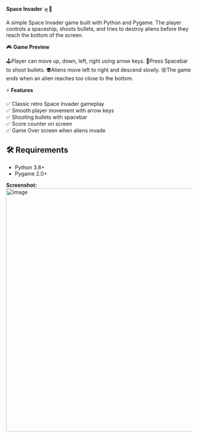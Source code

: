 **Space Invader** 🛸🚀

A simple Space Invader game built with Python and Pygame.
The player controls a spaceship, shoots bullets, and tries to destroy aliens before they reach the bottom of the screen.

🎮 **Game Preview**    

🕹️Player can move up, down, left, right using arrow keys.
🔫Press Spacebar to shoot bullets.
👽Aliens move left to right and descend slowly.
😵The game ends when an alien reaches too close to the bottom.

⚡ **Features**

✅ Classic retro Space Invader gameplay                                                         
✅ Smooth player movement with arrow keys                                                       
✅ Shooting bullets with spacebar                                                               
✅ Score counter on screen                                                                      
✅ Game Over screen when aliens invade

## 🛠️ Requirements
- Python 3.8+
- Pygame 2.0+

**Screenshot:**
<img width="746" height="659" alt="image" src="https://github.com/user-attachments/assets/afda84a2-17e4-48fd-91b8-7e26d654a8aa" />


